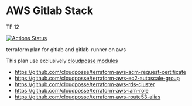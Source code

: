 # AWS Gitlab Stack

TF 12

[![Actions Status](https://github.com/geekhomeinside/aws_gitlab/workflows/terraform_validate/badge.svg)](https://github.com/geekhomeinside/aws_gitlab/actions)

terraform plan for gitlab and gitlab-runner on aws

This plan use exclusively [cloudposse modules](https://cloudposse.com/)

- https://github.com/cloudposse/terraform-aws-acm-request-certificate
- https://github.com/cloudposse/terraform-aws-ec2-autoscale-group
- https://github.com/cloudposse/terraform-aws-rds-cluster
- https://github.com/cloudposse/terraform-aws-iam-role
- https://github.com/cloudposse/terraform-aws-route53-alias
